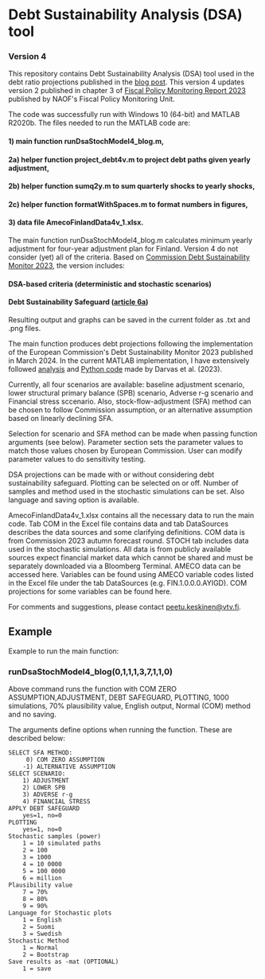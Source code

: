 # Debt Sustainability Analysis (DSA) tool	
### Version 4

This repository contains Debt Sustainability Analysis (DSA) tool used in the debt ratio projections published in the [blog post](https://www.vtv.fi/en/blog/the-length-of-the-adjustment-plan-in-the-reformed-eu-debt-rules-is-of-great-importance-to-finland/). This version 4 updates version 2 published in chapter 3 of [Fiscal Policy Monitoring Report 2023](https://www.vtv.fi/en/publications/fiscal-policy-monitoring-report-2023/) published by NAOF's Fiscal Policy Monitoring Unit. 

The code was successfully run with Windows 10 (64-bit) and MATLAB R2020b. The files needed to run the MATLAB code are:

#### 1)	main function runDsaStochModel4_blog.m,
#### 2a)	helper function project_debt4v.m to project debt paths given yearly adjustment,
#### 2b)	helper function sumq2y.m to sum quarterly shocks to yearly shocks,
#### 2c) helper function formatWithSpaces.m to format numbers in figures,
#### 3)	data file AmecoFinlandData4v_1.xlsx.

The main function runDsaStochModel4_blog.m calculates minimum yearly adjustment for four-year adjustment plan for Finland. Version 4 do not consider (yet) all of the criteria. Based on [Commission Debt Sustainability Monitor 2023](https://economy-finance.ec.europa.eu/document/download/e3a23fba-1402-4cc9-b571-7473b5e7842a_en?filename=ip271_en.pdf), the version includes:

#### DSA-based criteria (deterministic and stochastic scenarios)
#### Debt Sustainability Safeguard ([article 6a](https://www.consilium.europa.eu/media/70386/st06645-re01-en24.pdf))

Resulting output and graphs can be saved in the current folder as .txt and .png files.
 
The main function produces debt projections following the implementation of the European Commission's Debt Sustainability Monitor 2023 published in March 2024. In the current MATLAB implementation, I have extensively followed [analysis](https://www.bruegel.org/working-paper/quantitative-evaluation-european-commissions-fiscal-governance-proposal) and [Python code](https://github.com/lennardwelslau/eu-debt-sustainability-analysis) made by Darvas et al. (2023).

Currently, all four scenarios are available: baseline adjustment scenario, lower structural primary balance (SPB) scenario, Adverse r-g scenario and Financial stress sccenario. Also, stock-flow-adjustment (SFA) method can be chosen to follow Commission assumption, or an alternative assumption based on linearly declining SFA. 

Selection for scenario and SFA method can be made when passing function arguments (see below). Parameter section sets the parameter values to match those values chosen by European Commission. User can modify parameter values to do sensitivity testing.

DSA projections can be made with or without considering debt sustainability safeguard. Plotting can be selected on or off. Number of samples and method used in the stochastic simulations can be set. Also language and saving option is available.

AmecoFinlandData4v_1.xlsx contains all the necessary data to run the main code. Tab COM in the Excel file contains data and tab DataSources describes the data sources and some clarifying definitions. COM data is from Commission 2023 autumn forecast round. STOCH tab includes data used in the stochastic simulations. All data is from publicly available sources expect financial market data which cannot be shared and must be separately downloaded via a Bloomberg Terminal. AMECO data can be accessed here. Variables can be found using AMECO variable codes listed in the Excel file under the tab DataSources (e.g. FIN.1.0.0.0.AYIGD). COM projections for some variables can be found here.

For comments and suggestions, please contact peetu.keskinen@vtv.fi.

## Example

Example to run the main function:
### runDsaStochModel4_blog(0,1,1,1,3,7,1,1,0)

Above command runs the function with COM ZERO ASSUMPTION,ADJUSTMENT,
DEBT SAFEGUARD, PLOTTING, 1000 simulations, 70% plausibility value,
English output, Normal (COM) method and no saving.

The arguments define options when running the function.
These are described below:

    SELECT SFA METHOD:
         0) COM ZERO ASSUMPTION
        -1) ALTERNATIVE ASSUMPTION      
    SELECT SCENARIO:
        1) ADJUSTMENT
        2) LOWER SPB
        3) ADVERSE r-g
        4) FINANCIAL STRESS
    APPLY DEBT SAFEGUARD
        yes=1, no=0
    PLOTTING
        yes=1, no=0
    Stochastic samples (power)
        1 = 10 simulated paths
        2 = 100
        3 = 1000
        4 = 10 0000
        5 = 100 0000
        6 = million
    Plausibility value
        7 = 70%
        8 = 80%
        9 = 90%
    Language for Stochastic plots
        1 = English
        2 = Suomi
        3 = Swedish
    Stochastic Method
        1 = Normal
        2 = Bootstrap
    Save results as -mat (OPTIONAL)
        1 = save


